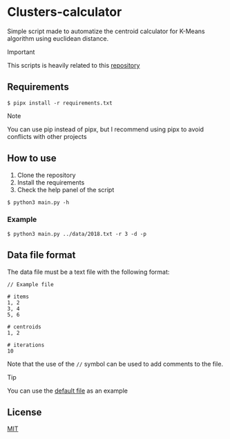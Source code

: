 # Clusters-calculator

Simple script made to automatize the centroid calculator for K-Means algorithm using euclidean distance.

> [!IMPORTANT]
> This scripts is heavily related to this [repository](https://github.com/Aniol0012/IA-Practica2)

## Requirements

```shell
$ pipx install -r requirements.txt
```

> [!NOTE]
> You can use pip instead of pipx, but I recommend using pipx to avoid conflicts with other projects

## How to use

1. Clone the repository
1. Install the requirements
1. Check the help panel of the script

````shell
$ python3 main.py -h
````

### Example

```shell
$ python3 main.py ../data/2018.txt -r 3 -d -p  
```

## Data file format

The data file must be a text file with the following format:

```
// Example file

# items
1, 2
3, 4
5, 6

# centroids
1, 2

# iterations
10
```

Note that the use of the `//` symbol can be used to add comments to the file.

> [!TIP]
> You can use the [default file](data/2018.txt) as an example


## License

[MIT](./LICENSE)
